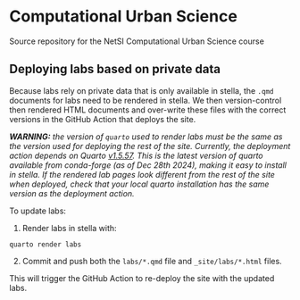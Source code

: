 # Computational Urban Science

Source repository for the NetSI Computational Urban Science course

## Deploying labs based on private data

Because labs rely on private data that is only available in stella, the `.qmd` documents for labs need to be rendered in stella. We then version-control then rendered HTML documents and over-write these files with the correct versions in the GitHub Action that deploys the site. 

***WARNING:** the version of `quarto` used to render labs must be the same as the version used for deploying the rest of the site. Currently, the deployment action depends on Quarto [v1.5.57](https://github.com/SUNLab-NetSI/CUS/blob/10178606213356e41badb8a35e4d9693cdaf574a/.github/workflows/deploy.yml#L35-L38). This is the latest version of quarto available from conda-forge (as of Dec 28th 2024), making it easy to install in stella. If the rendered lab pages look different from the rest of the site when deployed, check that your local quarto installation has the same version as the deployment action.*

To update labs:

1. Render labs in stella with:

```
quarto render labs
```

2. Commit and push both the `labs/*.qmd` file and `_site/labs/*.html` files. 

This will trigger the GitHub Action to re-deploy the site with the updated labs.
